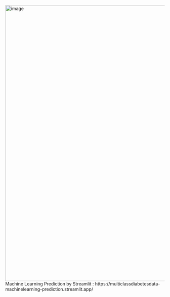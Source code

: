 <img width="1009" height="874" alt="image" src="https://github.com/user-attachments/assets/66030a61-7964-4ab5-a305-53650aa5cf3e" />
Machine Learning Prediction by Streamlit : https://multiclassdiabetesdata-machinelearning-prediction.streamlit.app/
